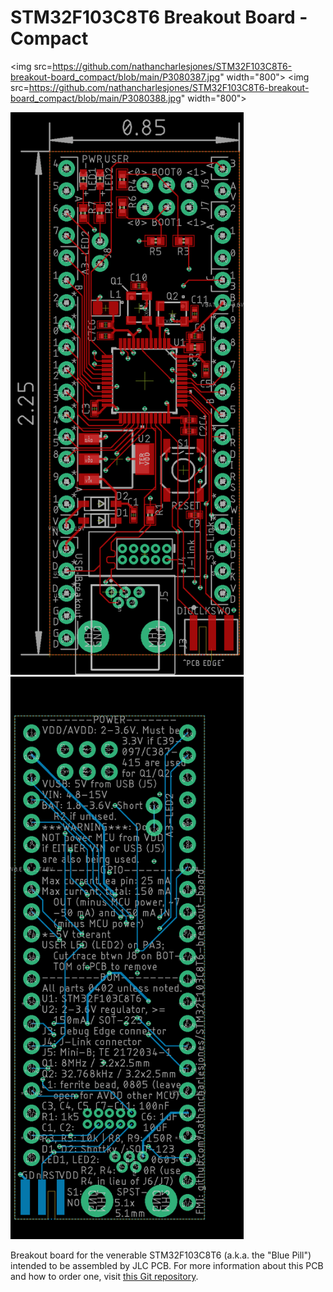 # STM32F103C8T6 Breakout Board - Compact

<img src=https://github.com/nathancharlesjones/STM32F103C8T6-breakout-board_compact/blob/main/P3080387.jpg" width="800">
<img src=https://github.com/nathancharlesjones/STM32F103C8T6-breakout-board_compact/blob/main/P3080388.jpg" width="800">

<img src="https://github.com/nathancharlesjones/STM32F103C8T6-breakout-board_compact/blob/main/compact_top.png" height="900"> <img src="https://github.com/nathancharlesjones/STM32F103C8T6-breakout-board_compact/blob/main/compact_bottom.png" height="900">

Breakout board for the venerable STM32F103C8T6 (a.k.a. the "Blue Pill") intended to be assembled by JLC PCB. For more information about this PCB and how to order one, visit [this Git repository](https://github.com/nathancharlesjones/STM32F103C8T6-breakout-board).
